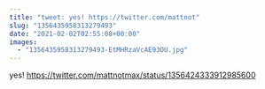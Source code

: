 ```yaml
---
title: "tweet: yes! https://twitter.com/mattnot"
slug: "1356435958313279493"
date: "2021-02-02T02:55:08+00:00"
images:
  - "1356435958313279493-EtMHRzaVcAE93OU.jpg"
---
```

yes! https://twitter.com/mattnotmax/status/1356424333912985600 